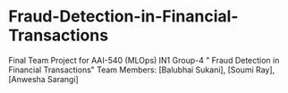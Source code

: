 # Fraud-Detection-in-Financial-Transactions
Final Team Project for AAI-540 (MLOps) IN1 Group-4 " Fraud Detection in Financial Transactions"   Team Members: [Balubhai Sukani], [Soumi Ray], [Anwesha Sarangi]
